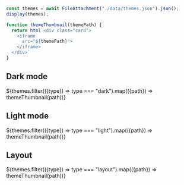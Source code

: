 <style>
  .thumbnail {
    width: 100;
  }
</style>

```js
const themes = await FileAttachment("./data/themes.json").json();
display(themes);
```

```js
function themeThumbnail(themePath) {
  return html`<div class="card">
    <iframe
      src="${themePath}">
    </iframe>
  </div>`
}
```

## Dark mode

<div class="grid grid-cols-4">
  ${themes.filter(({type}) => type === "dark").map(({path}) => themeThumbnail(path))}
</div>

## Light mode

<div class="grid grid-cols-4">
  ${themes.filter(({type}) => type === "light").map(({path}) => themeThumbnail(path))}
</div>

## Layout

<div class="grid grid-cols-4">
  ${themes.filter(({type}) => type === "layout").map(({path}) => themeThumbnail(path))}
</div>

